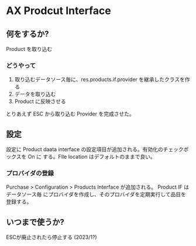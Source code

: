 # AX Prodcut Interface

## 何をするか?

Product を取り込む

### どうやって

1. 取り込むデータソース毎に、res.products.if.provider を継承したクラスを作る
2. データを取り込む
3. Product に反映させる

とりあえず ESC から取り込む Provider を完成させた。

## 設定

設定に Product daata interface の設定項目が追加される。有効化のチェックボックスを On に
する。FIle location はデフォルトのままで良い。

### プロバイダの登録

Purchase > Configuration > Products Interface が追加される。 Product IF はデータソース毎
にプロバイダを作成し、そのプロバイダを定期実行して品目を登録する。

## いつまで使うか?
ESCが廃止されたら停止する (2023/1?)